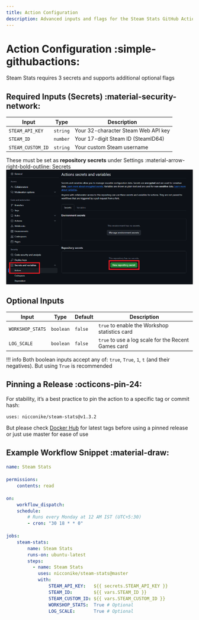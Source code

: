 ```yaml
---
title: Action Configuration
description: Advanced inputs and flags for the Steam Stats GitHub Action
---
```


# Action Configuration :simple-githubactions:

Steam Stats requires 3 secrets and supports additional optional flags

## Required Inputs (Secrets) :material-security-network:

| Input            | Type     | Description                         |
|------------------|----------|-------------------------------------|
| `STEAM_API_KEY`  | `string` | Your 32-character Steam Web API key |
| `STEAM_ID`       | `number` | Your 17-digit Steam ID (SteamID64)  |
| `STEAM_CUSTOM_ID`| `string` | Your custom Steam username          |

These must be set as **repository secrets** under Settings :material-arrow-right-bold-outline: Secrets
![Repo Secrets](../assets/repo_secrets.png)

## Optional Inputs

| Input            | Type      | Default | Description                                         |
|------------------|-----------|---------|-----------------------------------------------------|
| `WORKSHOP_STATS` | `boolean` | `false` | `true` to enable the Workshop statistics card       |
| `LOG_SCALE`      | `boolean` | `false` | `true` to use a log scale for the Recent Games card |

!!! info
    Both boolean inputs accept any of: `true`, `True`, `1`, `t` (and their negatives). But using `True` is recommended

## Pinning a Release :octicons-pin-24:

For stability, it’s a best practice to pin the action to a specific tag or commit hash:

    uses: nicconike/steam-stats@v1.3.2

But please check [Docker Hub](https://hub.docker.com/r/nicconike/steam-stats/tags) for latest tags before using a pinned release or just use master for ease of use

## Example Workflow Snippet :material-draw:

```yml
name: Steam Stats

permissions:
    contents: read

on:
    workflow_dispatch:
    schedule:
        # Runs every Monday at 12 AM IST (UTC+5:30)
        - cron: "30 18 * * 0"

jobs:
    steam-stats:
        name: Steam Stats
        runs-on: ubuntu-latest
        steps:
          - name: Steam Stats
            uses: nicconike/steam-stats@master
            with:
                STEAM_API_KEY:   ${{ secrets.STEAM_API_KEY }}
                STEAM_ID:        ${{ vars.STEAM_ID }}
                STEAM_CUSTOM_ID: ${{ vars.STEAM_CUSTOM_ID }}
                WORKSHOP_STATS:  True # Optional
                LOG_SCALE:       True # Optional
```
